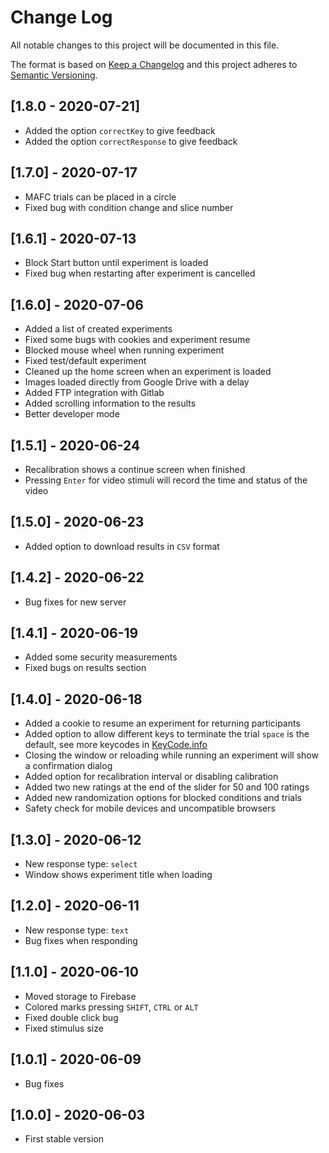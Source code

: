 # Change Log
All notable changes to this project will be documented in this file.
 
The format is based on [Keep a Changelog](http://keepachangelog.com/) and this project adheres to [Semantic Versioning](http://semver.org/).

## [1.8.0 - 2020-07-21]
- Added the option `correctKey` to give feedback
- Added the option `correctResponse` to give feedback

## [1.7.0] - 2020-07-17
- MAFC trials can be placed in a circle
- Fixed bug with condition change and slice number

## [1.6.1] - 2020-07-13
- Block Start button until experiment is loaded
- Fixed bug when restarting after experiment is cancelled

## [1.6.0] - 2020-07-06
- Added a list of created experiments
- Fixed some bugs with cookies and experiment resume
- Blocked mouse wheel when running experiment
- Fixed test/default experiment
- Cleaned up the home screen when an experiment is loaded
- Images loaded directly from Google Drive with a delay
- Added FTP integration with Gitlab
- Added scrolling information to the results
- Better developer mode

## [1.5.1] - 2020-06-24
- Recalibration shows a continue screen when finished
- Pressing `Enter` for video stimuli will record the time and status of the video

## [1.5.0] - 2020-06-23
- Added option to download results in `CSV` format

## [1.4.2] - 2020-06-22
- Bug fixes for new server

## [1.4.1] - 2020-06-19
- Added some security measurements
- Fixed bugs on results section

## [1.4.0] - 2020-06-18
- Added a cookie to resume an experiment for returning participants
- Added option to allow different keys to terminate the trial ``space`` is the default, see more keycodes in [KeyCode.info](https://keycode.info/)
- Closing the window or reloading while running an experiment will show a confirmation dialog
- Added option for recalibration interval or disabling calibration
- Added two new ratings at the end of the slider for 50 and 100 ratings
- Added new randomization options for blocked conditions and trials
- Safety check for mobile devices and uncompatible browsers

## [1.3.0] - 2020-06-12
- New response type: ``select``
- Window shows experiment title when loading

## [1.2.0] - 2020-06-11
- New response type: ``text``
- Bug fixes when responding

## [1.1.0] - 2020-06-10
- Moved storage to Firebase
- Colored marks pressing ``SHIFT``, ``CTRL`` or ``ALT``
- Fixed double click bug
- Fixed stimulus size

## [1.0.1] - 2020-06-09
- Bug fixes

## [1.0.0] - 2020-06-03
- First stable version